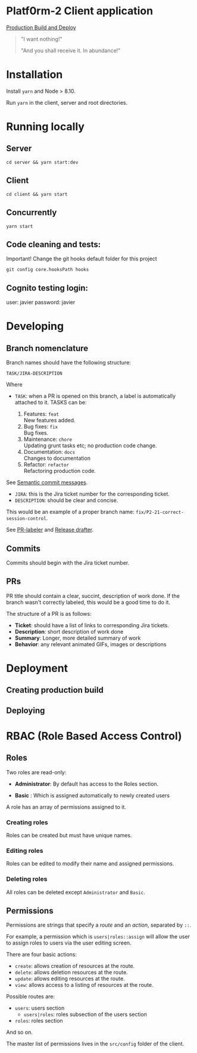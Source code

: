 # Platf0rm-2 Client application

[Production Build and Deploy](https://github.com/AdScribe/platf0rm-2/workflows/Production%20Build%20and%20Deploy/badge.svg)

> "I want nothing!"
>
> "And you shall receive it. In abundance!"

# Installation

Install `yarn` and Node > 8.10.

Run `yarn` in the client, server and root directories.

# Running locally

## Server

`cd server && yarn start:dev`

## Client

`cd client && yarn start`

## Concurrently

`yarn start`

## Code cleaning and tests:
Important! Change the git hooks default folder for this project
```
git config core.hooksPath hooks
```

## Cognito testing login:
user: javier
password: javier

# Developing

## Branch nomenclature

Branch names should have the following structure:

```
TASK/JIRA-DESCRIPTION
```

Where

* `TASK`: when a PR is opened on this branch, a label is automatically attached to it. TASKS can be:
  
  1. Features: `feat`  
   New features added.
  2. Bug fixes: `fix`  
   Bug fixes.
  3. Maintenance: `chore`  
   Updating grunt tasks etc; no production code change.
  4. Documentation: `docs`  
   Changes to documentation
  5. Refactor: `refactor`  
   Refactoring production code.

See [Semantic commit messages](https://seesparkbox.com/foundry/semantic_commit_messages).

* `JIRA`: this is the Jira ticket number for the corresponding ticket.
* `DESCRIPTION`: should be clear and concise.

This would be an example of a proper branch name: `fix/P2-21-correct-session-control`.

See [PR-labeler](https://github.com/TimonVS/pr-labeler-action) and [Release drafter](https://github.com/release-drafter/release-drafter).

## Commits

Commits should begin with the Jira ticket number.

## PRs

PR title should contain a clear, succint, description of work done. If the branch wasn't correctly labeled, this would be a good time to do it.

The structure of a PR is as follows:

- **Ticket**: should have a list of links to corresponding Jira tickets.
- **Description**: short description of work done
- **Summary**: Longer, more detailed summary of work
- **Behavior**: any relevant animated GIFs, images or descriptions

# Deployment

## Creating production build

## Deploying

# RBAC (Role Based Access Control)

## Roles

Two roles are read-only:

* **Administrator**: By default has access to the Roles section.

* **Basic** : Which is assigned automatically to newly created users

A role has an array of permissions assigned to it.

### Creating roles
Roles can be created but must have unique names.

### Editing roles
Roles can be edited to modify their name and assigned permissions.

### Deleting roles
All roles can be deleted except `Administrator` and `Basic`.

## Permissions

Permissions are strings that specify a _route_ and an _action_, separated by `::`.


For example, a permission which is
`users|roles::assign` will allow the user to assign roles to users via the user editing screen.

There are four basic actions:
- `create`: allows creation of resources at the route.
- `delete`: allows deletion resources at the route.
- `update`: allows editing resources at the route.
- `view`: allows access to a listing of resources at the route.

Possible routes are:
- `users`: users section
  - `users|roles`: roles subsection of the users section
- `roles`: roles section

And so on.

The master list of permissions lives in the `src/config` folder of the client.
